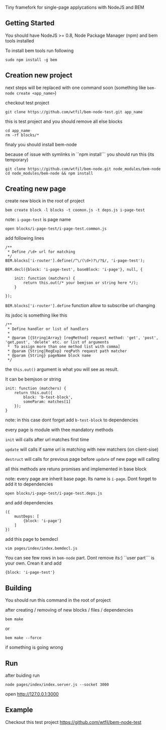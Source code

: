 Tiny framefork for single-page applycations with NodeJS and BEM

Getting Started
---------------

You should have NodeJS >= 0.8, Node Package Manager (npm) and bem tools installed

To install bem tools run following

    sudo npm install -g bem

Creation new project
---------------

next steps will be replaced with one command soon (something like ```bem-node create <app_name>```)

checkout test project

    git clone https://github.com/wtfil/bem-node-test.git app_name

this is test project and you should remove all else blocks

    cd app_name
    rm -rf blocks/*
    
finaly you should install bem-node

because of issue with symlinks in ``npm install``` you should run this (its temporary)
    
    git clone https://github.com/wtfil/bem-node.git node_modules/bem-node
    cd node_modules/bem-node && npm install


Creating new page
---------------

create new block in the root of project

    bem create block -l blocks -t coomon.js -t deps.js i-page-test

note: ```i-page-test``` is page name

    open blocks/i-page-test/i-page-test.common.js

add following lines
```
/**
 * Define /\d+ url for matching
 */
BEM.blocks['i-router'].define(/^\/(\d+)?\/?$/, 'i-page-test');

BEM.decl({block: 'i-page-test', baseBlock: 'i-page'}, null, {

    init: function (matchers) {
        return this.out(/* your bemjson or string here */);
    }

});
```
```BEM.blocks['i-router'].define``` function  allow to subscribe url changing

its jsdoc is something like this
```
/**
 * Define handler or list of handlers
 *
 * @param [{String|Array} [reqMethod] request method: 'get', 'post', 'get,post', 'delete' etc. or list of arguments
 *  To assign more than one method list with comma]
 * @param {String|RegExp} reqPath request path matcher
 * @param {String} pageName block name
 */
```

the ```this.out()```  argument is what you will see as result.

It can be bemjson or string

```
init: function (matchers) {
    return this.out({
        block: 'b-test-block',
        someParam: matches[1]
    });
}
```
note: in this case dont forget add ```b-test-block``` to dependencies


every page is module with thee mandatory methods

```init``` will calls after url matches first time

```update``` will calls if same url is matching with new matchers (on client-sise)

```destruct``` will calls for previous page before ```update``` of new page will calling

all this methods are retuns promises and implemented in base block

note: every page are inherit base page. Its name is ```i-page```. Dont forget to add it to dependencies

    open blocks/i-page-test/i-page-test.deps.js

and add dependencies
```
({
    mustDeps: [
        {block: 'i-page'}
    ]
})
```

add this page to bemdecl

    vim pages/index/index.bemdecl.js

You can see few rows in ```bem-node``` part. Dont remove its:) ``user part``` is your own. Crean it and add
```
{block: 'i-page-test'}
```

Building
---------------
You should run this command in the root of project

after creating / removing of new blocks / files / dependencies

    bem make

or

    bem make --force

if something is going wrong

Run
---------------

after buiding run

    node pages/index/index.server.js --socket 3000

open http://127.0.0.1:3000

Example
---------------
Checkout this test project https://github.com/wtfil/bem-node-test



